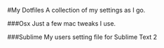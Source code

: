 #My Dotfiles
A collection of my settings as I go.

###Osx
Just a few mac tweaks I use.

###Sublime
My users setting file for Sublime Text 2